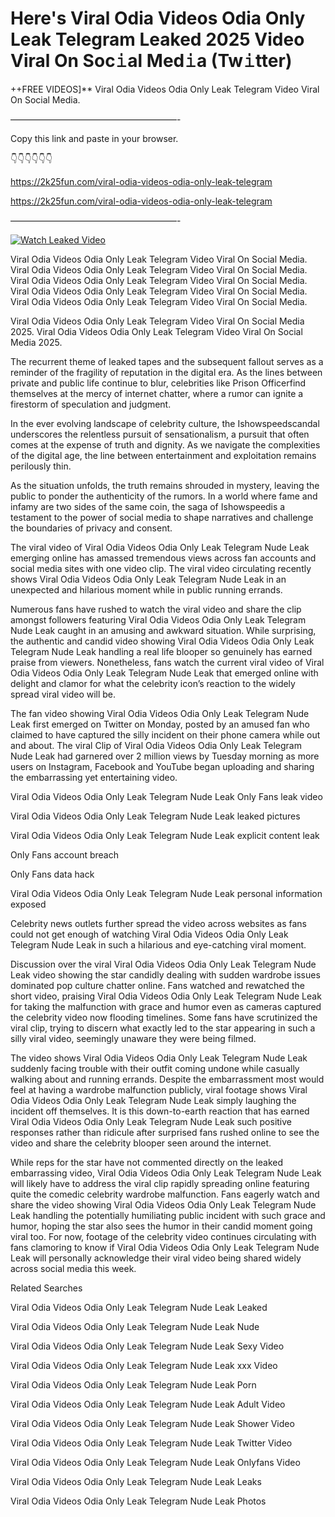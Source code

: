 # Here's Viral Odia Videos Odia Only Leak Telegram Leaked 2025 Video Viral On Soc𝚒al Med𝚒a (Tw𝚒tter)

++FREE VIDEOS]** Viral Odia Videos Odia Only Leak Telegram Video Viral On Social Media.

———————————————————-

Copy this link and paste in your browser.

👇👇👇👇👇👇

https://2k25fun.com/viral-odia-videos-odia-only-leak-telegram

https://2k25fun.com/viral-odia-videos-odia-only-leak-telegram

———————————————————-

[![Watch Leaked Video](https://miro.medium.com/v2/resize:fit:828/format:webp/1*cilzJN44JGOrTw9NJCrNHA.gif "Watch Leaked Video")](https://2k25fun.com/viral-odia-videos-odia-only-leak-telegram)

Viral Odia Videos Odia Only Leak Telegram Video Viral On Social Media. Viral Odia Videos Odia Only Leak Telegram Video Viral On Social Media. Viral Odia Videos Odia Only Leak Telegram Video Viral On Social Media. Viral Odia Videos Odia Only Leak Telegram Video Viral On Social Media. Viral Odia Videos Odia Only Leak Telegram Video Viral On Social Media.

Viral Odia Videos Odia Only Leak Telegram Video Viral On Social Media 2025. Viral Odia Videos Odia Only Leak Telegram Video Viral On Social Media 2025.

The recurrent theme of leaked tapes and the subsequent fallout serves as a reminder of the fragility of reputation in the digital era. As the lines between private and public life continue to blur, celebrities like Prison Officerfind themselves at the mercy of internet chatter, where a rumor can ignite a firestorm of speculation and judgment.

In the ever evolving landscape of celebrity culture, the Ishowspeedscandal underscores the relentless pursuit of sensationalism, a pursuit that often comes at the expense of truth and dignity. As we navigate the complexities of the digital age, the line between entertainment and exploitation remains perilously thin.

As the situation unfolds, the truth remains shrouded in mystery, leaving the public to ponder the authenticity of the rumors. In a world where fame and infamy are two sides of the same coin, the saga of Ishowspeedis a testament to the power of social media to shape narratives and challenge the boundaries of privacy and consent.

The viral video of Viral Odia Videos Odia Only Leak Telegram Nude Leak emerging online has amassed tremendous views across fan accounts and social media sites with one video clip. The viral video circulating recently shows Viral Odia Videos Odia Only Leak Telegram Nude Leak in an unexpected and hilarious moment while in public running errands.

Numerous fans have rushed to watch the viral video and share the clip amongst followers featuring Viral Odia Videos Odia Only Leak Telegram Nude Leak caught in an amusing and awkward situation. While surprising, the authentic and candid video showing Viral Odia Videos Odia Only Leak Telegram Nude Leak handling a real life blooper so genuinely has earned praise from viewers. Nonetheless, fans watch the current viral video of Viral Odia Videos Odia Only Leak Telegram Nude Leak that emerged online with delight and clamor for what the celebrity icon’s reaction to the widely spread viral video will be.

The fan video showing Viral Odia Videos Odia Only Leak Telegram Nude Leak first emerged on Twitter on Monday, posted by an amused fan who claimed to have captured the silly incident on their phone camera while out and about. The viral Clip of Viral Odia Videos Odia Only Leak Telegram Nude Leak had garnered over 2 million views by Tuesday morning as more users on Instagram, Facebook and YouTube began uploading and sharing the embarrassing yet entertaining video.

Viral Odia Videos Odia Only Leak Telegram Nude Leak Only Fans leak video

Viral Odia Videos Odia Only Leak Telegram Nude Leak leaked pictures

Viral Odia Videos Odia Only Leak Telegram Nude Leak explicit content leak

Only Fans account breach

Only Fans data hack

Viral Odia Videos Odia Only Leak Telegram Nude Leak personal information exposed

Celebrity news outlets further spread the video across websites as fans could not get enough of watching Viral Odia Videos Odia Only Leak Telegram Nude Leak in such a hilarious and eye-catching viral moment.

Discussion over the viral Viral Odia Videos Odia Only Leak Telegram Nude Leak video showing the star candidly dealing with sudden wardrobe issues dominated pop culture chatter online. Fans watched and rewatched the short video, praising Viral Odia Videos Odia Only Leak Telegram Nude Leak for taking the malfunction with grace and humor even as cameras captured the celebrity video now flooding timelines. Some fans have scrutinized the viral clip, trying to discern what exactly led to the star appearing in such a silly viral video, seemingly unaware they were being filmed.

The video shows Viral Odia Videos Odia Only Leak Telegram Nude Leak suddenly facing trouble with their outfit coming undone while casually walking about and running errands. Despite the embarrassment most would feel at having a wardrobe malfunction publicly, viral footage shows Viral Odia Videos Odia Only Leak Telegram Nude Leak simply laughing the incident off themselves. It is this down-to-earth reaction that has earned Viral Odia Videos Odia Only Leak Telegram Nude Leak such positive responses rather than ridicule after surprised fans rushed online to see the video and share the celebrity blooper seen around the internet.

While reps for the star have not commented directly on the leaked embarrassing video, Viral Odia Videos Odia Only Leak Telegram Nude Leak will likely have to address the viral clip rapidly spreading online featuring quite the comedic celebrity wardrobe malfunction. Fans eagerly watch and share the video showing Viral Odia Videos Odia Only Leak Telegram Nude Leak handling the potentially humiliating public incident with such grace and humor, hoping the star also sees the humor in their candid moment going viral too. For now, footage of the celebrity video continues circulating with fans clamoring to know if Viral Odia Videos Odia Only Leak Telegram Nude Leak will personally acknowledge their viral video being shared widely across social media this week.

Related Searches

Viral Odia Videos Odia Only Leak Telegram Nude Leak Leaked

Viral Odia Videos Odia Only Leak Telegram Nude Leak Nude

Viral Odia Videos Odia Only Leak Telegram Nude Leak Sexy Video

Viral Odia Videos Odia Only Leak Telegram Nude Leak xxx Video

Viral Odia Videos Odia Only Leak Telegram Nude Leak Porn

Viral Odia Videos Odia Only Leak Telegram Nude Leak Adult Video

Viral Odia Videos Odia Only Leak Telegram Nude Leak Shower Video

Viral Odia Videos Odia Only Leak Telegram Nude Leak Twitter Video

Viral Odia Videos Odia Only Leak Telegram Nude Leak Onlyfans Video

Viral Odia Videos Odia Only Leak Telegram Nude Leak Leaks

Viral Odia Videos Odia Only Leak Telegram Nude Leak Photos